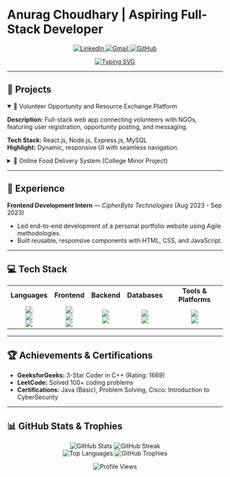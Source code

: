 # Anurag Choudhary | Aspiring Full-Stack Developer

<p align="center">
<a href="https://www.linkedin.com/in/anurag-choudhary-4291a228a/" target="_blank">
<img src="https://img.shields.io/badge/LinkedIn-0077B5?style=for-the-badge&logo=linkedin&logoColor=white" alt="LinkedIn"/>
</a>
<a href="mailto:anuragchoudhary603@gmail.com">
<img src="https://img.shields.io/badge/Gmail-D14836?style=for-the-badge&logo=gmail&logoColor=white" alt="Gmail"/>
</a>
<a href="https://github.com/anuragchoudhary2313" target="_blank">
<img src="https://img.shields.io/badge/GitHub-100000?style=for-the-badge&logo=github&logoColor=white" alt="GitHub"/>
</a>
</p>

<p align="center">
<a href="https://git.io/typing-svg">
<img src="https://readme-typing-svg.demolab.com?font=Fira+Code&size=20&pause=1000&color=33F77E&center=true&vCenter=true&width=435&lines=Hi%2C+I'm+Anurag+Choudhary;Aspiring+Full-Stack+Developer;Passionate+about+Web+Development;Skilled+in+the+MERN+Stack;Let's+Build+Something+Amazing!" alt="Typing SVG" />
</a>
</p>

---

## 🚀 Projects

<details open>
<summary>🤝 Volunteer Opportunity and Resource Exchange Platform</summary>

**Description:** Full-stack web app connecting volunteers with NGOs, featuring user registration, opportunity posting, and messaging.

**Tech Stack:** React.js, Node.js, Express.js, MySQL  
**Highlight:** Dynamic, responsive UI with seamless navigation.
</details>

<details>
<summary>🍔 Online Food Delivery System (College Minor Project)</summary>

**Description:** MERN stack app for browsing restaurants, placing orders, and tracking deliveries.  

**Tech Stack:** MongoDB, Express.js, React.js, Node.js  
**Highlight:** Backend infrastructure to manage restaurants, menu items, and orders.
</details>

---

## 💼 Experience

**Frontend Development Intern** — *CipherByte Technologies* (Aug 2023 - Sep 2023)  
- Led end-to-end development of a personal portfolio website using Agile methodologies.  
- Built reusable, responsive components with HTML, CSS, and JavaScript.

---

## 💻 Tech Stack

<table align="center">
<tr>
<td align="center"><b>Languages</b></td>
<td align="center"><b>Frontend</b></td>
<td align="center"><b>Backend</b></td>
<td align="center"><b>Databases</b></td>
<td align="center"><b>Tools & Platforms</b></td>
</tr>
<tr>
<td align="center">
<img src="https://img.shields.io/badge/C++-00599C?style=for-the-badge&logo=c%2B%2B&logoColor=white" /><br>
<img src="https://img.shields.io/badge/Java-ED8B00?style=for-the-badge&logo=openjdk&logoColor=white" /><br>
<img src="https://img.shields.io/badge/JavaScript-323330?style=for-the-badge&logo=javascript&logoColor=F7DF1E" />
</td>
<td align="center">
<img src="https://img.shields.io/badge/HTML5-E34F26?style=for-the-badge&logo=html5&logoColor=white" /><br>
<img src="https://img.shields.io/badge/CSS3-1572B6?style=for-the-badge&logo=css3&logoColor=white" /><br>
<img src="https://img.shields.io/badge/React-20232A?style=for-the-badge&logo=react&logoColor=61DAFB" />
</td>
<td align="center">
<img src="https://img.shields.io/badge/Node.js-6DA55F?style=for-the-badge&logo=node.js&logoColor=white" /><br>
<img src="https://img.shields.io/badge/Express.js-404d59?style=for-the-badge" />
</td>
<td align="center">
<img src="https://img.shields.io/badge/MySQL-4479A1?style=for-the-badge&logo=mysql&logoColor=white" /><br>
<img src="https://img.shields.io/badge/MongoDB-4ea94b?style=for-the-badge&logo=mongodb&logoColor=white" />
</td>
<td align="center">
<img src="https://img.shields.io/badge/GitHub-121011?style=for-the-badge&logo=github&logoColor=white" /><br>
<img src="https://img.shields.io/badge/VS%20Code-0078d7?style=for-the-badge&logo=visual-studio-code&logoColor=white" />
</td>
</tr>
</table>

---

## 🏆 Achievements & Certifications

- **GeeksforGeeks:** 3-Star Coder in C++ (Rating: 1669)  
- **LeetCode:** Solved 100+ coding problems  
- **Certifications:** Java (Basic), Problem Solving, Cisco: Introduction to CyberSecurity  

---

## 📊 GitHub Stats & Trophies

<p align="center">
<img src="https://github-readme-stats.vercel.app/api?username=anuragchoudhary2313&theme=dark&hide_border=false&include_all_commits=true&count_private=true" alt="GitHub Stats" />
<img src="https://nirzak-streak-stats.vercel.app/?user=anuragchoudhary2313&theme=dark&hide_border=false" alt="GitHub Streak" />
<br>
<img src="https://github-readme-stats.vercel.app/api/top-langs/?username=anuragchoudhary2313&theme=dark&hide_border=false&layout=compact" alt="Top Languages" />
<img src="https://github-profile-trophy.vercel.app/?username=anuragchoudhary2313&theme=radical&no-frame=false&no-bg=true&margin-w=4" alt="GitHub Trophies" />
</p>

<p align="center">
<img src="https://visitcount.itsvg.in/api?id=anuragchoudhary2313&icon=0&color=0" alt="Profile Views"/>
</p>
